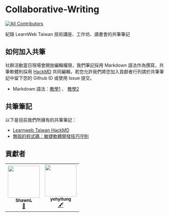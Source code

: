 # Collaborative-Writing
<!-- ALL-CONTRIBUTORS-BADGE:START - Do not remove or modify this section -->
[![All Contributors](https://img.shields.io/badge/all_contributors-2-orange.svg?style=flat-square)](#contributors-)
<!-- ALL-CONTRIBUTORS-BADGE:END -->
紀錄 LearnWeb Taiwan 技術講座、工作坊、讀書會的共筆筆記

## 如何加入共筆
社群活動當日現場會開放編輯權限，我們筆記採用 Markdown 語法作為撰寫，共筆軟體則採用 [HackMD](https://hackmd.io/?nav=overview) 共同編輯，若您允許我們將您加入貢獻者行列請於共筆筆記中留下您的 Github ID 或使用 Issue 提交。

- Markdown 語法：[教學1](https://markdown.tw/) 、 [教學2](https://hackmd.io/8LoSJ-eNQo-3hrUQvvrGPQ)

## 共筆筆記
以下是目前我們所擁有的共筆筆記：
- [Learnweb Taiwan HackMD](https://hackmd.io/@LearnWeb-Taiwan)
- [無瑕的程式碼：敏捷軟體開發技巧守則](https://github.com/LearnWeb-Taiwan/Collaborative-Writing/tree/master/%E7%84%A1%E7%91%95%E7%9A%84%E7%A8%8B%E5%BC%8F%E7%A2%BC%EF%BC%9A%E6%95%8F%E6%8D%B7%E8%BB%9F%E9%AB%94%E9%96%8B%E7%99%BC%E6%8A%80%E5%B7%A7%E5%AE%88%E5%89%87)

## 貢獻者

<!-- ALL-CONTRIBUTORS-LIST:START - Do not remove or modify this section -->
<!-- prettier-ignore-start -->
<!-- markdownlint-disable -->
<table>
  <tr>
    <td align="center"><a href="https://shawnlin0201.github.io/"><img src="https://avatars0.githubusercontent.com/u/45999699?v=4" width="100px;" alt=""/><br /><sub><b>ShawnL</b></sub></a><br /><a href="#maintenance-shawnlin0201" title="Maintenance">🚧</a></td>
    <td align="center"><a href="https://github.com/yehyitung"><img src="https://avatars0.githubusercontent.com/u/45952431?v=4" width="100px;" alt=""/><br /><sub><b>yehyitung</b></sub></a><br /><a href="#content-yehyitung" title="Content">🖋</a></td>
  </tr>
</table>

<!-- markdownlint-enable -->
<!-- prettier-ignore-end -->
<!-- ALL-CONTRIBUTORS-LIST:END -->
